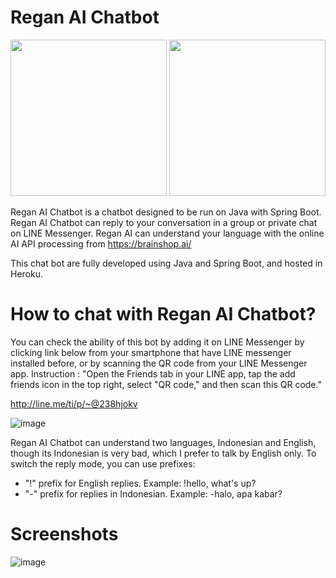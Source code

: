 # Regan AI Chatbot

<img src="https://user-images.githubusercontent.com/34080279/162867146-420ba7f9-065c-4e4d-8dc6-68f2164d01bb.png" width="250">
<img src="https://user-images.githubusercontent.com/34080279/162916570-dad23adf-153f-4a15-9ae6-9929eb42d318.png" width="250">

Regan AI Chatbot is a chatbot designed to be run on Java with Spring Boot. Regan AI Chatbot can reply to your conversation in a group or private chat on LINE Messenger. Regan AI can understand your language with the online AI API processing from https://brainshop.ai/

This chat bot are fully developed using Java and Spring Boot, and hosted in Heroku.

# How to chat with Regan AI Chatbot?

You can check the ability of this bot by adding it on LINE Messenger by clicking link below from your smartphone that have LINE messenger installed before, or by scanning the QR code from your LINE Messenger app. Instruction : "Open the Friends tab in your LINE app, tap the add friends icon in the top right, select "QR code," and then scan this QR code."

http://line.me/ti/p/~@238hjokv

![image](https://user-images.githubusercontent.com/34080279/162865866-25f25dd4-49e3-4558-ada9-b482f7d54623.png)

Regan AI Chatbot can understand two languages, Indonesian and English, though its Indonesian is very bad, which I prefer to talk by English only.
To switch the reply mode, you can use prefixes:
- "!" prefix for English replies. Example: !hello, what's up?
- "-" prefix for replies in Indonesian. Example: -halo, apa kabar?

# Screenshots

![image](https://user-images.githubusercontent.com/34080279/162866829-390cedb8-9e10-4c07-9cff-0ec28ee881e5.png)
